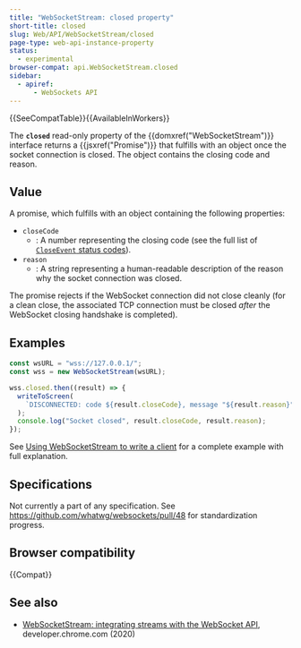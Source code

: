 ```yaml
---
title: "WebSocketStream: closed property"
short-title: closed
slug: Web/API/WebSocketStream/closed
page-type: web-api-instance-property
status:
  - experimental
browser-compat: api.WebSocketStream.closed
sidebar:
  - apiref:
      - WebSockets API
---
```


{{SeeCompatTable}}{{AvailableInWorkers}}

The **`closed`** read-only property of the
{{domxref("WebSocketStream")}} interface returns a {{jsxref("Promise")}} that fulfills with an object once the socket connection is closed. The object contains the closing code and reason.

## Value

A promise, which fulfills with an object containing the following properties:

- `closeCode`
  - : A number representing the closing code (see the full list of [`CloseEvent` status codes](/en-US/docs/Web/API/CloseEvent/code#value)).
- `reason`
  - : A string representing a human-readable description of the reason why the socket connection was closed.

The promise rejects if the WebSocket connection did not close cleanly (for a clean close, the associated TCP connection must be closed _after_ the WebSocket closing handshake is completed).

## Examples

```js
const wsURL = "wss://127.0.0.1/";
const wss = new WebSocketStream(wsURL);

wss.closed.then((result) => {
  writeToScreen(
    `DISCONNECTED: code ${result.closeCode}, message "${result.reason}"`,
  );
  console.log("Socket closed", result.closeCode, result.reason);
});
```

See [Using WebSocketStream to write a client](/en-US/docs/Web/API/WebSockets_API/Using_WebSocketStream) for a complete example with full explanation.

## Specifications

Not currently a part of any specification. See https://github.com/whatwg/websockets/pull/48 for standardization progress.

## Browser compatibility

{{Compat}}

## See also

- [WebSocketStream: integrating streams with the WebSocket API](https://developer.chrome.com/docs/capabilities/web-apis/websocketstream), developer.chrome.com (2020)
